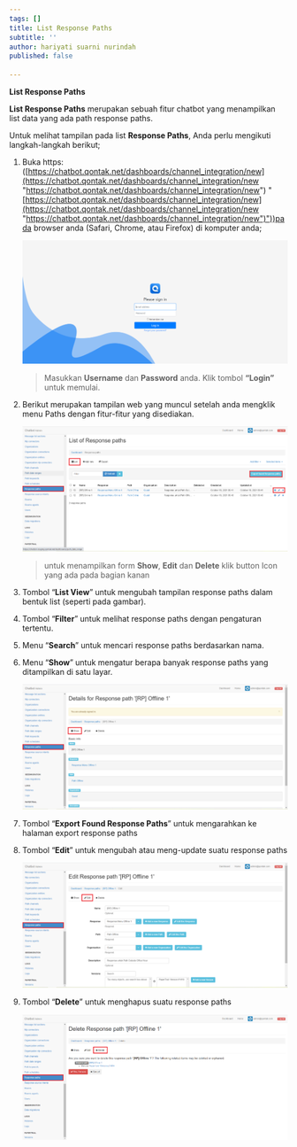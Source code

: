 ```yaml
---
tags: []
title: List Response Paths
subtitle: ''
author: hariyati suarni nurindah
published: false

---
```

**List Response Paths**

**List Response Paths** merupakan sebuah fitur chatbot yang menampilkan list data yang ada path response paths.

Untuk melihat tampilan pada list **Response Paths**, Anda perlu mengikuti langkah-langkah berikut;

1. Buka https: ([https://chatbot.qontak.net/dashboards/channel_integration/new](https://chatbot.qontak.net/dashboards/channel_integration/new "https://chatbot.qontak.net/dashboards/channel_integration/new") "[https://chatbot.qontak.net/dashboards/channel_integration/new](https://chatbot.qontak.net/dashboards/channel_integration/new "https://chatbot.qontak.net/dashboards/channel_integration/new")"))pada browser anda (Safari, Chrome, atau Firefox) di komputer anda;

   ![](/uploads/channell.PNG)

   > Masukkan **Username** dan **Password** anda. Klik tombol **“Login”** untuk memulai.
2. Berikut merupakan tampilan web yang muncul setelah anda mengklik menu Paths dengan fitur-fitur yang disediakan.

   ![](/uploads/responsepath1.PNG)

   > untuk menampilkan form **Show**, **Edit** dan **Delete** klik button Icon yang ada pada bagian kanan
3. Tombol “**List View**” untuk mengubah tampilan response paths dalam bentuk list (seperti pada gambar).
4. Tombol “**Filter**” untuk melihat response paths dengan pengaturan tertentu.
5. Menu “**Search**” untuk mencari response paths berdasarkan nama.
6. Menu “**Show**” untuk mengatur berapa banyak response paths yang ditampilkan di satu layar.

   ![](/uploads/responsepath2.PNG)
7. Tombol “**Export Found Response Paths**” untuk mengarahkan ke halaman export response paths
8. Tombol “**Edit**” untuk mengubah atau meng-update suatu response paths

   ![](/uploads/responsepath3.PNG)
9. Tombol “**Delete**” untuk menghapus suatu response paths

   ![](/uploads/responsepath4.PNG)